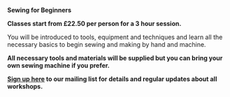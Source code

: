 **Sewing for Beginners**

**Classes start from £22.50 per person for a 3 hour session.**

You will be introduced to tools, equipment and techniques and learn all the necessary basics to begin sewing and making by hand and machine. 

**All necessary tools and materials will be supplied but you can bring your own sewing machine if you prefer.**

**[Sign up here](/contact)  to our mailing list for details and regular updates about all workshops.**
